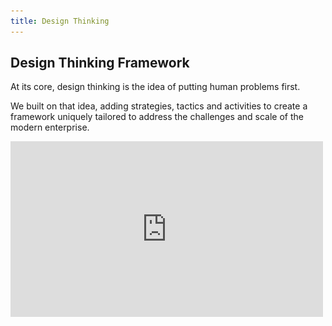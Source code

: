 ```yaml
---
title: Design Thinking
---
```


<grid background="gray-20">
<column lg="5">

## **Design Thinking Framework**

At its core, design thinking is the idea of putting human problems first.

We built on that idea, adding strategies, tactics and activities to create a framework uniquely tailored to address the challenges and scale of the modern enterprise.

</column>
<column lg="9" offset_lg="2">

<iframe src="https://player.vimeo.com/video/293453905?title=0&byline=0&portrait=0?color=ff0000" width="500" height="281" frameborder="0" webkitallowfullscreen mozallowfullscreen allowfullscreen />

</column>
</grid>
<grid background="gray-10">
<column lg="4">

### Principles

</column>
<column lg="12">

<h2>The foundational elements<br>of our approach.</h2>

</column>
<column lg="4" offset_lg="4" border="true">

### Restless reinvention

_When’s the last time you rethought what you’re making?_ <br><br>Everything is a prototype. Being essential – and staying essential – requires a continuous conversation with our users and clients, responding to their changing needs through rapid prototyping and constant iteration.

![](images/think.svg)

</column>
<column lg="4" border="true">

### A focus on user outcomes

_Who are you designing for, and what do they need?_ <br><br>We measure success by how well we fulfill human needs. Our users are more than just the people we make for, they’re our partners in design.

![](images/think_3circles.svg)

</column>
<column lg="4" border="true">

### Diverse empowered teams

_Do you have the right mix of makers?_ <br><br>Diversity is the bedrock of a dynamic team. By empowering people with different skillsets, backgrounds and perspectives to bring their unique points of view to the table, we generate more breakthrough ideas faster.

![](images/think_circle.svg)

</column>
</grid>
<grid background="white">
<column lg="4">

### The Loop

</column>
<column lg="12">

<h2>A process of rapid iteration.</h2>

</column>
<column lg="4" offset_lg="4" border="true">

### Observe

To drive meaningful outcomes for our users, we must first gain a deep understanding of the challenges they face. 
<br><br>
By constantly immersing ourselves in the worlds of our users, we ensure that our solutions always address real-world needs.

![](images/think.svg)

</column>
<column lg="4" border="true">

### Reflect

Different people can interpret the same situation in very different ways. 
<br><br>
Coming together to Reflect on our observations helps us synthesize and analyze findings, building a more nuanced understanding of our users across the team.

![](images/think_3circles.svg)

</column>
<column lg="4" border="true">

### Make

The only way to see an outcome is to make one – even if the idea isn’t fully baked yet. 
<br><br>
Rapid, low-fidelity prototyping allows us to simulate ideas and test hypotheses quickly and cheaply. The end result: solutions that are robust, effective, and battle-tested.

![](images/think_circle.svg)

</column>
</grid>
<grid background="gray-10">
<column lg="4">

### The keys

</column>
<column lg="12">

<h2>Tactics for maintaining alignment.</h2>

</column>
<column lg="4" offset_lg="4" border="true">

### Hills

Hills are concise statements of
the goals we aim to help our users accomplish. By making these goals explicit and evaluating them regularly, we align teams around a single shared mission.

![](images/think.svg)

</column>
<column lg="4" border="true">

### Playbacks

Playbacks are regular check-ins that bring users, stakeholders and teams together to tell stories and exchange feedback. They allow us to measure progress on a regular basis while uncovering and addressing any misalignment that may exist.

![](images/think_3circles.svg)

</column>
<column lg="4" border="true">

### Sponsor Users

Sponsor users are real-world users that provide teams with deep expertise and knowledge on the problems they’re facing. They are crucial to keeping us aligned with our users' reality throughout the course of a project.

![](images/think_circle.svg)

</column>
</grid>
<grid background="gray-10">
<column lg="16">

<tile
    href="#"
    title="Enterprise Design Thinking"
    feature="true"
    feature_heading="Explore our platform and start driving outcomes for your business."
    feature_background="black">

<img src="images/Image_2.png" alt="Geometric shapes"/>
</tile>

</column>
<column lg="8">

<h3>Keep exploring<br>our Approach</h3>

</column>
<column lg="4">

![](images/Image_3.png)

<p size="sm"><strong><br>Design Services</strong><br>
Let’s define your strategy, create exceptional experiences, and drive better business outcomes.<br><br><a href="/approach/design-services">Learn more</a> <icon color="blue" inline="true"></icon></p>

</column>
<column lg="4">

![](images/Image_4.png)

<p size="sm"><strong><br>Design Philosphy</strong><br>
Our beliefs drive everything we do. Design is about moving people forward, both emotionally and functionally.<br><br><a href="/approach/design-philosophy">Learn more</a> <icon color="blue" inline="true"></icon></p>

</column>
</grid>
